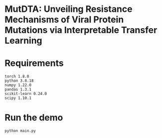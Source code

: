 # MutDTA: Unveiling Resistance Mechanisms of Viral Protein Mutations via Interpretable Transfer Learning

# Requirements
```
torch 1.8.0
python 3.8.18
numpy 1.22.0
pandas 1.3.1
scikit-learn 0.24.0
scipy 1.10.1
```

# Run the demo
```
python main.py
```
